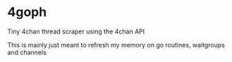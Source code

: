 # 4goph
Tiny 4chan thread scraper using the 4chan API

This is mainly just meant to refresh my memory on go routines, waitgroups and channels
